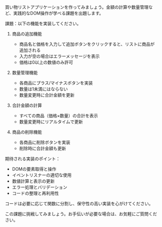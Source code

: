 買い物リストアプリケーションを作ってみましょう。金額の計算や数量管理など、実践的なDOM操作が学べる課題を出題します。



課題：以下の機能を実装してください。

1. 商品の追加機能
   - 商品名と価格を入力して追加ボタンをクリックすると、リストに商品が追加される
   - 入力が空の場合はエラーメッセージを表示
   - 価格は0以上の数値のみ許可

2. 数量管理機能
   - 各商品にプラス/マイナスボタンを実装
   - 数量は1未満にはならない
   - 数量変更時に合計金額を更新

3. 合計金額の計算
   - すべての商品（価格×数量）の合計を表示
   - 数量変更時にリアルタイムで更新

4. 商品の削除機能
   - 各商品に削除ボタンを実装
   - 削除時に合計金額も更新

期待される実装のポイント：
- DOMの要素取得と操作
- イベントリスナーの適切な使用
- 数値計算と表示の更新
- エラー処理とバリデーション
- コードの整理と再利用性

コードは必要に応じて関数に分割し、保守性の高い実装を心がけてください。

この課題に挑戦してみましょう。お手伝いが必要な場合は、お気軽にご質問ください。